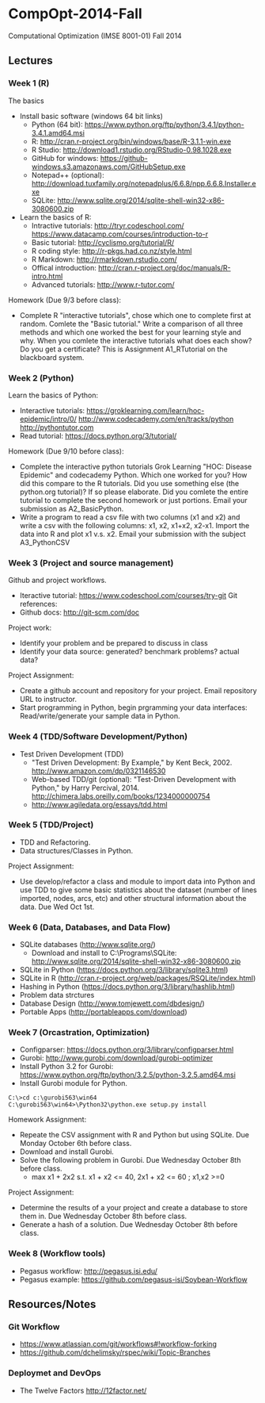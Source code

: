 CompOpt-2014-Fall
=================

Computational Optimization (IMSE 8001-01) Fall 2014

## Lectures ##

### Week 1 (R) ###
The basics
 * Install basic software (windows 64 bit links)
   * Python (64 bit): https://www.python.org/ftp/python/3.4.1/python-3.4.1.amd64.msi
   * R: http://cran.r-project.org/bin/windows/base/R-3.1.1-win.exe
   * R Studio: http://download1.rstudio.org/RStudio-0.98.1028.exe
   * GitHub for windows: https://github-windows.s3.amazonaws.com/GitHubSetup.exe
   * Notepad++ (optional): http://download.tuxfamily.org/notepadplus/6.6.8/npp.6.6.8.Installer.exe
   * SQLite: http://www.sqlite.org/2014/sqlite-shell-win32-x86-3080600.zip
 * Learn the basics of R:
   * Intractive tutorials: http://tryr.codeschool.com/ https://www.datacamp.com/courses/introduction-to-r
   * Basic tutorial: http://cyclismo.org/tutorial/R/
   * R coding style: http://r-pkgs.had.co.nz/style.html
   * R Markdown: http://rmarkdown.rstudio.com/
   * Offical introduction: http://cran.r-project.org/doc/manuals/R-intro.html
   * Advanced tutorials: http://www.r-tutor.com/

Homework (Due 9/3 before class):
 * Complete R "interactive tutorials", chose which one to complete first at random.  Comlete the "Basic tutorial."  Write a comparison of all three methods and which one worked the best for your learning style and why. When you comlete the interactive tutorials what does each show? Do you get a certificate?  This is Assignment A1_RTutorial on the blackboard system.

### Week 2 (Python) ###
Learn the basics of Python:
 * Interactive tutorials: https://groklearning.com/learn/hoc-epidemic/intro/0/ http://www.codecademy.com/en/tracks/python http://pythontutor.com
 * Read tutorial: https://docs.python.org/3/tutorial/

Homework (Due 9/10 before class):
 * Complete the interactive python tutorials Grok Learning "HOC: Disease Epidemic" and codecademy Python. Which one worked for you?  How did this compare to the R tutorials.  Did you use something else (the python.org tutorial)? If so please elaborate. Did you comlete the entire tutorial to complete the second homework or just portions.  Email your submission as A2_BasicPython.
 * Write a program to read a csv file with two columns (x1 and x2) and write a csv with the following columns: x1, x2, x1+x2, x2-x1. Import the data into R and plot x1 v.s. x2.  Email your submission with the subject A3_PythonCSV

### Week 3 (Project and source management) ###
Github and project workflows.
 * Iteractive tutorial: https://www.codeschool.com/courses/try-git
Git references:
 * Github docs: http://git-scm.com/doc

Project work:
 * Identify your problem and be prepared to discuss in class
 * Identify your data source: generated? benchmark problems? actual data?

Project Assignment:
 * Create a github account and repository for your project.  Email repository URL to instructor.
 * Start programming in Python, begin prgramming your data interfaces: Read/write/generate your sample data in Python.

### Week 4 (TDD/Software Development/Python)
 * Test Driven Development (TDD)
   * "Test Driven Development: By Example," by Kent Beck, 2002. http://www.amazon.com/dp/0321146530
   * Web-based TDD/git (optional): "Test-Driven Development with Python," by Harry Percival, 2014. http://chimera.labs.oreilly.com/books/1234000000754
   * http://www.agiledata.org/essays/tdd.html

### Week 5 (TDD/Project)
 * TDD and Refactoring.
 * Data structures/Classes in Python.

Project Assignment:
  * Use develop/refactor a class and module to import data into Python and use TDD to give some basic statistics about the dataset (number of lines imported, nodes, arcs, etc) and other structural information about the data. Due Wed Oct 1st.

### Week 6 (Data, Databases, and Data Flow)
 * SQLite databases (http://www.sqlite.org/)
   * Download and install to C:\Programs\SQLite: http://www.sqlite.org/2014/sqlite-shell-win32-x86-3080600.zip
 * SQLite in Python (https://docs.python.org/3/library/sqlite3.html)
 * SQLite in R (http://cran.r-project.org/web/packages/RSQLite/index.html)
 * Hashing in Python (https://docs.python.org/3/library/hashlib.html)
 * Problem data strctures
 * Database Design (http://www.tomjewett.com/dbdesign/)
 * Portable Apps (http://portableapps.com/download)

### Week 7 (Orcastration, Optimization)
 * Configparser: https://docs.python.org/3/library/configparser.html
 * Gurobi: http://www.gurobi.com/download/gurobi-optimizer
 * Install Python 3.2 for Gurobi: https://www.python.org/ftp/python/3.2.5/python-3.2.5.amd64.msi
 * Install Gurobi module for Python.
```BatchFile
C:\>cd c:\gurobi563\win64
C:\gurobi563\win64>\Python32\python.exe setup.py install
```

Homework Assignment:
 * Repeate the CSV assignment with R and Python but using SQLite. Due Monday October 6th before class.
 * Download and install Gurobi.  
 * Solve the following problem in Gurobi. Due Wednesday October 8th before class.
   * max x1 + 2x2 s.t. x1 + x2 <= 40, 2x1 + x2 <= 60 ; x1,x2 >=0 

Project Assignment:
 * Determine the results of a your project and create a database to store them in. Due Wednesday October 8th before class.
 * Generate a hash of a solution. Due Wednesday October 8th before class.

### Week 8 (Workflow tools)
 * Pegasus workflow: http://pegasus.isi.edu/
 * Pegasus example: https://github.com/pegasus-isi/Soybean-Workflow

## Resources/Notes ##

### Git Workflow
 * https://www.atlassian.com/git/workflows#!workflow-forking
 * https://github.com/dchelimsky/rspec/wiki/Topic-Branches

### Deploymet and DevOps ###
 * The Twelve Factors http://12factor.net/

